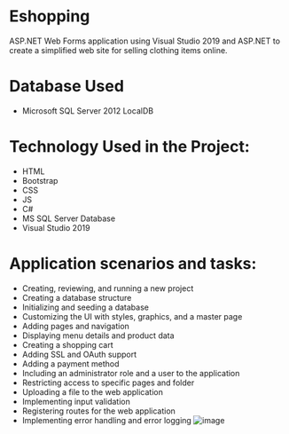 # Eshopping
ASP.NET Web Forms application using Visual Studio 2019 and ASP.NET to create a simplified web site for selling clothing items online.

#  Database Used
* Microsoft SQL Server 2012 LocalDB

# Technology Used in the Project:
* HTML
* Bootstrap
* CSS
* JS
* C#
* MS SQL Server Database
* Visual Studio 2019

# Application scenarios and tasks:
* Creating, reviewing, and running a new project
* Creating a database structure
* Initializing and seeding a database
* Customizing the UI with styles, graphics, and a master page
* Adding pages and navigation
* Displaying menu details and product data
* Creating a shopping cart
* Adding SSL and OAuth support
* Adding a payment method
* Including an administrator role and a user to the application
* Restricting access to specific pages and folder
* Uploading a file to the web application
* Implementing input validation
* Registering routes for the web application
* Implementing error handling and error logging
![image](https://user-images.githubusercontent.com/95551889/176721647-0ecd9e51-bd06-4560-aad0-f4d8096137b9.png)
